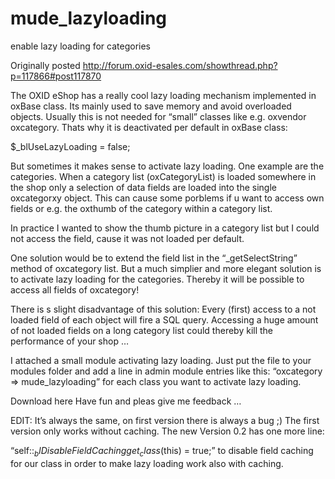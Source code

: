 mude_lazyloading
================

enable lazy loading for categories

Originally posted http://forum.oxid-esales.com/showthread.php?p=117866#post117870

The OXID eShop has a really cool lazy loading mechanism implemented in oxBase class. Its mainly used to save memory and avoid overloaded objects. Usually this is not needed for “small” classes like e.g. oxvendor oxcategory. Thats why it is deactivated per default in oxBase class:

$_blUseLazyLoading = false;

But sometimes it makes sense to activate lazy loading. One example are the categories. When a category list (oxCategoryList) is loaded somewhere in the shop only a selection of data fields are loaded into the single oxcategorxy object. This can cause some porblems if u want to access own fields or e.g. the oxthumb of the category within a category list.

In practice I wanted to show the thumb picture in a category list but I could not access the field, cause it was not loaded per default.

One solution would be to extend the field list in the “_getSelectString” method of oxcategory list. But a much simplier and more elegant solution is to activate lazy loading for the categories. Thereby it will be possible to access all fields of oxcategory!

There is s slight disadvantage of this solution: Every (first) access to a not loaded field of each object will fire a SQL query. Accessing a huge amount of not loaded fields on a long category list could thereby kill the performance of your shop …

I attached a small module activating lazy loading. Just put the file to your modules folder and add a line in admin module entries like this: “oxcategory => mude_lazyloading” for each class you want to activate lazy loading.

Download here
Have fun and pleas give me feedback …

EDIT: It’s always the same, on first version there is always a bug ;) The first version only works without caching. The new Version 0.2  has one more line:

“self::$_blDisableFieldCachingget_class($this) = true;” to disable field caching for our class in order to make lazy loading work also with caching.
